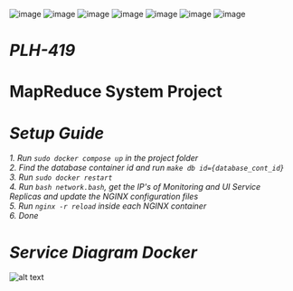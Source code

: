 ![image](https://img.shields.io/badge/MySQL-005C84?style=for-the-badge&logo=mysql&logoColor=white)
![image](https://img.shields.io/badge/Nginx-009639?style=for-the-badge&logo=nginx&logoColor=white)
![image](https://img.shields.io/badge/Node.js-339933?style=for-the-badge&logo=nodedotjs&logoColor=white)
![image](https://img.shields.io/badge/Flask-000000?style=for-the-badge&logo=flask&logoColor=white)
![image](https://img.shields.io/badge/Apache-D22128?style=for-the-badge&logo=Apache&logoColor=white)
![image](https://img.shields.io/badge/Python-FFD43B?style=for-the-badge&logo=python&logoColor=blue)
![image](https://img.shields.io/badge/docker-%230db7ed.svg?style=for-the-badge&logo=docker&logoColor=white)
# *PLH-419*
# MapReduce System Project

# *Setup Guide*


*1. Run `sudo docker compose up` in the project folder* <br>
*2. Find the database container id and run `make db id={database_cont_id}`* <br>
*3. Run `sudo docker restart`* <br>
*4. Run `bash network.bash`, get the IP's of Monitoring and UI Service Replicas and update the NGINX configuration files* <br>
*5. Run `nginx -r reload` inside each NGINX container* <br>
*6. Done*


# *Service Diagram Docker*
![alt text](https://github.com/git-egi/PLH-419/blob/main/service_diagram_docker.drawio.png?raw=true)
